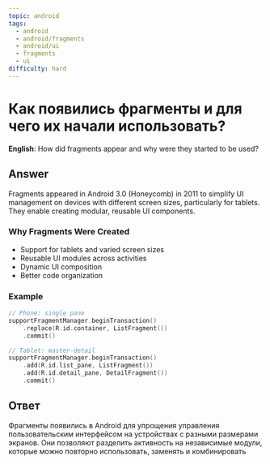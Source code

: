```yaml
---
topic: android
tags:
  - android
  - android/fragments
  - android/ui
  - fragments
  - ui
difficulty: hard
---
```


# Как появились фрагменты и для чего их начали использовать?

**English**: How did fragments appear and why were they started to be used?

## Answer

Fragments appeared in Android 3.0 (Honeycomb) in 2011 to simplify UI management on devices with different screen sizes, particularly for tablets. They enable creating modular, reusable UI components.

### Why Fragments Were Created

- Support for tablets and varied screen sizes
- Reusable UI modules across activities
- Dynamic UI composition
- Better code organization

### Example

```kotlin
// Phone: single pane
supportFragmentManager.beginTransaction()
    .replace(R.id.container, ListFragment())
    .commit()

// Tablet: master-detail
supportFragmentManager.beginTransaction()
    .add(R.id.list_pane, ListFragment())
    .add(R.id.detail_pane, DetailFragment())
    .commit()
```

## Ответ

Фрагменты появились в Android для упрощения управления пользовательским интерфейсом на устройствах с разными размерами экранов. Они позволяют разделить активность на независимые модули, которые можно повторно использовать, заменять и комбинировать

